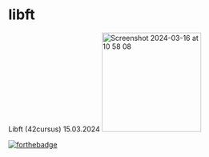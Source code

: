 # libft
Libft (42cursus) 15.03.2024
<img width="198" alt="Screenshot 2024-03-16 at 10 58 08" src="https://github.com/foxy12112/libft/assets/157221754/607944ba-c074-4951-a7df-e00e69dc5732">

[![forthebadge](https://forthebadge.com/images/badges/made-with-c.svg)](https://forthebadge.com) 
